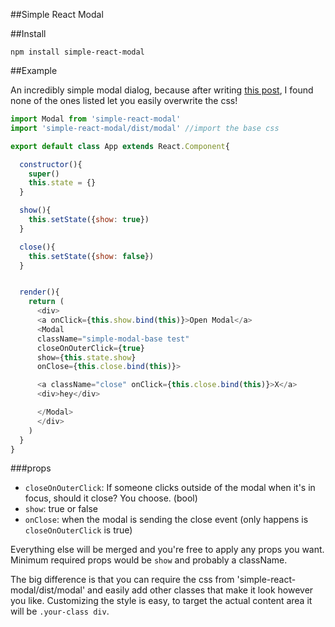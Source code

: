 ##Simple React Modal

##Install

`npm install simple-react-modal`

##Example

An incredibly simple modal dialog, because after writing [this post](http://reactjsnews.com/modals-in-react/), I found none of the ones listed let you easily overwrite the css!

~~~js
import Modal from 'simple-react-modal'
import 'simple-react-modal/dist/modal' //import the base css

export default class App extends React.Component{

  constructor(){
    super()
    this.state = {}
  }

  show(){
    this.setState({show: true})
  }

  close(){
    this.setState({show: false})
  }


  render(){
    return (
      <div>
      <a onClick={this.show.bind(this)}>Open Modal</a>
      <Modal
      className="simple-modal-base test"
      closeOnOuterClick={true}
      show={this.state.show}
      onClose={this.close.bind(this)}>

      <a className="close" onClick={this.close.bind(this)}>X</a>
      <div>hey</div>

      </Modal>
      </div>
    )
  }
}
~~~

###props

- `closeOnOuterClick`: If someone clicks outside of the modal when it's in focus, should it close? You choose. (bool)
- `show`: true or false
- `onClose`: when the modal is sending the close event (only happens is `closeOnOuterClick` is true)

Everything else will be merged and you're free to apply any props you want. Minimum required props would be `show` and probably a className.

The big difference is that you can require the css from 'simple-react-modal/dist/modal' and easily add other classes that make it look however you like.
Customizing the style is easy, to target the actual content area it will be `.your-class div`.
